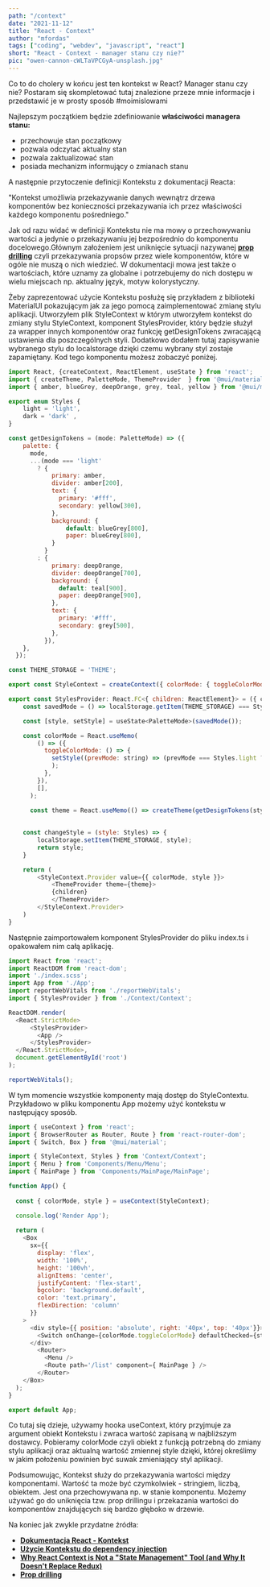 ```yaml
--- 
path: "/context"
date: "2021-11-12"
title: "React - Context"
author: "mfordas"
tags: ["coding", "webdev", "javascript", "react"]
short: "React - Context - manager stanu czy nie?"
pic: "owen-cannon-cWLTaVPCGyA-unsplash.jpg"
---
```


<div>
<p>Co to do cholery w końcu jest ten kontekst w React? Manager stanu czy nie? Postaram się skompletować tutaj znalezione przeze mnie informacje i przedstawić je w prosty sposób #moimislowami
</p>
<p>
            <p>Najlepszym początkiem będzie zdefiniowanie <b>właściwości managera stanu:</b></p>
                <ul>
                    <li>przechowuje stan początkowy</li>
                    <li>pozwala odczytać aktualny stan</li>
                    <li>pozwala zaktualizować stan</li>
                    <li>posiada mechanizm informujący o zmianach stanu</li>
                </ul>
        </p>
<p>A następnie przytoczenie definicji Kontekstu z dokumentacji Reacta:</p>
<p>"Kontekst umożliwia przekazywanie danych wewnątrz drzewa komponentów bez konieczności przekazywania ich przez właściwości każdego komponentu pośredniego."</p>
</div>
<p>Jak od razu widać w definicji Kontekstu nie ma mowy o przechowywaniu wartości a jedynie o przekazywaniu jej bezpośrednio do komponentu docelowego.Głównym założeniem jest uniknięcie sytuacji nazywanej <a
                                        href="https://kentcdodds.com/blog/prop-drilling"
                                        target="_blank"><b>prop drilling</b></a> czyli przekazywania propsów przez wiele komponentów, które w ogóle nie muszą o nich wiedzieć. W dokumentacji mowa jest także o wartościach, które uznamy za globalne i potrzebujemy do nich dostępu w wielu miejscach np. aktualny język, motyw kolorystyczny.</p>
<p>Żeby zaprezentować użycie Kontekstu posłużę się przykładem z biblioteki MaterialUI pokazującym jak za jego pomocą zaimplementować zmianę stylu aplikacji. Utworzyłem plik StyleContext w którym utworzyłem kontekst do zmiany stylu StyleContext, komponent StylesProvider, który będzie służył za wrapper innych komponentów oraz funkcję getDesignTokens zwracającą ustawienia dla poszczególnych styli. Dodatkowo dodałem tutaj zapisywanie wybranego stylu do localstorage dzięki czemu wybrany styl zostaje zapamiętany. Kod tego komponentu możesz zobaczyć poniżej.</p>

```javascript
import React, {createContext, ReactElement, useState } from 'react';
import { createTheme, PaletteMode, ThemeProvider  } from '@mui/material';
import { amber, blueGrey, deepOrange, grey, teal, yellow } from '@mui/material/colors';

export enum Styles {
    light = 'light',
    dark = 'dark' ,
}

const getDesignTokens = (mode: PaletteMode) => ({
    palette: {
      mode,
      ...(mode === 'light'
        ? {
            primary: amber,
            divider: amber[200],
            text: {
              primary: '#fff',
              secondary: yellow[300],
            },
            background: {
                default: blueGrey[800],
                paper: blueGrey[800],
            }
          }
        : {
            primary: deepOrange,
            divider: deepOrange[700],
            background: {
              default: teal[900],
              paper: deepOrange[900],
            },
            text: {
              primary: '#fff',
              secondary: grey[500],
            },
          }),
    },
  });

const THEME_STORAGE = 'THEME';

export const StyleContext = createContext({ colorMode: { toggleColorMode: () => {} }, style: 'light'});

export const StylesProvider: React.FC<{ children: ReactElement}> = ({ children }) => {
    const savedMode = () => localStorage.getItem(THEME_STORAGE) === Styles.dark ? Styles.dark : Styles.light;

    const [style, setStyle] = useState<PaletteMode>(savedMode());

    const colorMode = React.useMemo(
        () => ({
          toggleColorMode: () => {
            setStyle((prevMode: string) => (prevMode === Styles.light ? changeStyle(Styles.dark) : changeStyle(Styles.light))
            );
          },
        }),
        [],
      );
    
      const theme = React.useMemo(() => createTheme(getDesignTokens(style)), [style]);
    

    const changeStyle = (style: Styles) => {
        localStorage.setItem(THEME_STORAGE, style);
        return style;
    }

    return (
        <StyleContext.Provider value={{ colorMode, style }}>
            <ThemeProvider theme={theme}>
            {children}
            </ThemeProvider>
        </StyleContext.Provider>
    )
}
```
<div>
<p>Następnie zaimportowałem komponent StylesProvider do pliku index.ts i opakowałem nim całą aplikację.
</p>

```javascript
import React from 'react';
import ReactDOM from 'react-dom';
import './index.scss';
import App from './App';
import reportWebVitals from './reportWebVitals';
import { StylesProvider } from './Context/Context';

ReactDOM.render(
  <React.StrictMode>
      <StylesProvider>
        <App />
      </StylesProvider>
  </React.StrictMode>,
  document.getElementById('root')
);

reportWebVitals();
```
<div>
<p>W tym momencie wszystkie komponenty mają dostęp do StyleContextu. Przykładowo w pliku komponentu App możemy użyć kontekstu w następujący sposób.
</p>

```javascript
import { useContext } from 'react';
import { BrowserRouter as Router, Route } from 'react-router-dom';
import { Switch, Box } from '@mui/material';

import { StyleContext, Styles } from 'Context/Context';
import { Menu } from 'Components/Menu/Menu';
import { MainPage } from 'Components/MainPage/MainPage';

function App() {
 
  const { colorMode, style } = useContext(StyleContext);

  console.log('Render App');
  
  return (
    <Box
      sx={{
        display: 'flex',
        width: '100%',
        height: '100vh',
        alignItems: 'center',
        justifyContent: 'flex-start',
        bgcolor: 'background.default',
        color: 'text.primary',
        flexDirection: 'column'
      }}
    >
      <div style={{ position: 'absolute', right: '40px', top: '40px'}}>
        <Switch onChange={colorMode.toggleColorMode} defaultChecked={style === Styles.dark} />
      </div>
        <Router>
          <Menu />
          <Route path='/list' component={ MainPage } />
        </Router>
    </Box>
  );
}

export default App;
```
<div>
<p>Co tutaj się dzieje, używamy hooka useContext, który przyjmuje za argument obiekt Kontekstu i zwraca wartość zapisaną w najbliższym dostawcy. Pobieramy colorMode czyli obiekt z funkcją potrzebną do zmiany stylu aplikacji oraz aktualną wartość zmiennej style dzięki, której określimy w jakim położeniu powinien być suwak zmieniający styl aplikacji.
</p>
<p>Podsumowując, Kontekst służy do przekazywania wartości między komponentami. Wartość ta może być czymkolwiek - stringiem, liczbą, obiektem. Jest ona przechowywana np. w stanie komponentu. Możemy używać go do uniknięcia tzw. prop drillingu i przekazania wartości do komponentów znajdujących się bardzo głęboko w drzewie.
</p>
<p>
                                     Na koniec jak zwykle przydatne źródła:
                                    <ul>
                                        <li><a
                                        href="https://pl.reactjs.org/docs/context.html"
                                        target="_blank"><b>Dokumentacja React - Kontekst</b></a></li>
                                        <li><a
                                        href="https://blog.testdouble.com/posts/2021-03-19-react-context-for-dependency-injection-not-state/?fbclid=IwAR0VxQ5YV5OUr664SQs6TpjXCT7Qwk2CJIHZ9bNcIFJXINNK1cEtEQfo0pE"
                                        target="_blank"><b>Użycie Kontekstu do dependency injection</b></a></li>
                                        <li><a
                                        href="https://blog.isquaredsoftware.com/2021/01/context-redux-differences/"
                                        target="_blank"><b>Why React Context is Not a "State Management" Tool (and Why It Doesn't Replace Redux)</b></a></li>
                                        <li><a
                                        href="https://kentcdodds.com/blog/prop-drilling"
                                        target="_blank"><b>Prop drilling</b></a></li>
                                    </ul>
                                </p>
</div>